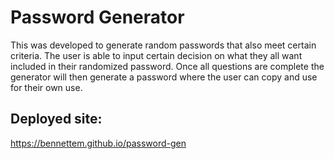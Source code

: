 # Password Generator


This was developed to generate random passwords that also meet certain criteria. 
The user is able to input certain decision on what they all want included in
their randomized password. Once all questions are complete the generator will then
generate a password where the user can copy and use for their own use. 

## Deployed site: 

https://bennettem.github.io/password-gen

